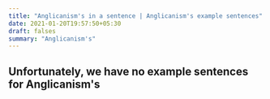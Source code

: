 ```yaml
---
title: "Anglicanism's in a sentence | Anglicanism's example sentences"
date: 2021-01-20T19:57:50+05:30
draft: falses
summary: "Anglicanism's"
---
```

## Unfortunately, we have no example sentences for Anglicanism's                 
